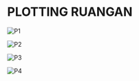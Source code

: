 # PLOTTING RUANGAN

![P1](https://github.com/user-attachments/assets/4bde9546-ebf5-4ba1-abc8-05130d8ab61a)

![P2](https://github.com/user-attachments/assets/caeaa4c0-0c34-470e-a670-c5711a802ca7)

![P3](https://github.com/user-attachments/assets/01150754-ec94-4d69-9cfa-537e7d488d95)

![P4](https://github.com/user-attachments/assets/4a85e7ec-62b6-412a-9c23-78b2b123d671)
